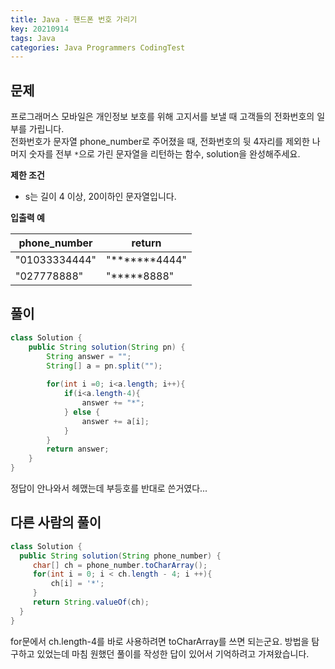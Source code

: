 ```yaml
---
title: Java - 핸드폰 번호 가리기
key: 20210914
tags: Java
categories: Java Programmers CodingTest
---
```


## 문제

프로그래머스 모바일은 개인정보 보호를 위해 고지서를 보낼 때 고객들의 전화번호의 일부를 가립니다.  
전화번호가 문자열 phone_number로 주어졌을 때, 전화번호의 뒷 4자리를 제외한 나머지 숫자를 전부 `*`으로 가린 문자열을 리턴하는 함수, solution을 완성해주세요.  

**제한 조건**  

* s는 길이 4 이상, 20이하인 문자열입니다.    

**입출력 예**  

|phone_number|return|
|--|--|
|"01033334444"|"*******4444"|
|"027778888"|"*****8888"|

## 풀이
~~~java
class Solution {
    public String solution(String pn) {
        String answer = "";
        String[] a = pn.split("");
        
        for(int i =0; i<a.length; i++){
            if(i<a.length-4){
                answer += "*";
            } else {
                answer += a[i];
            }            
        }      
        return answer;
    }
}
~~~

정답이 안나와서 헤맸는데 부등호를 반대로 쓴거였다...  

## 다른 사람의 풀이
~~~java
class Solution {
  public String solution(String phone_number) {
     char[] ch = phone_number.toCharArray();
     for(int i = 0; i < ch.length - 4; i ++){
         ch[i] = '*';
     }
     return String.valueOf(ch);
  }
}
~~~

for문에서 ch.length-4를 바로 사용하려면 toCharArray를 쓰면 되는군요. 방법을 탐구하고 있었는데 마침 원했던 풀이를 작성한 답이 있어서 기억하려고 가져왔습니다.  